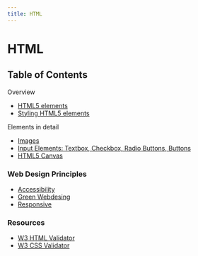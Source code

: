 ```yaml
---
title: HTML
---
```


# HTML

<section>

## Table of Contents

Overview
* [HTML5 elements](elements)
* [Styling HTML5 elements](elements-styling)

Elements in detail
* [Images](images)
* [Input Elements: Textbox, Checkbox, Radio Buttons, Buttons](input)
* [HTML5 Canvas](canvas)

### Web Design Principles
* [Accessibility](webdesign-accessibility)
* [Green Webdesing](webdesign-green)
* [Responsive](webdesign-responsive)



### Resources
* [W3 HTML Validator](http://validator.w3.org)
* [W3 CSS Validator](http://jigsaw.w3.org/css-validator/)

</section>
